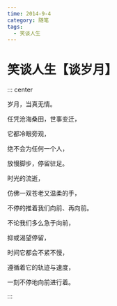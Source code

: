 ```yaml
---
time: 2014-9-4
category: 随笔
tags:
  - 笑谈人生
---
```


# 笑谈人生【谈岁月】

::: center

岁月，当真无情。

任凭沧海桑田，世事变迁，

它都冷眼旁观，

绝不会为任何一个人，

放慢脚步，停留驻足。

时光的流逝，

仿佛一双苍老又温柔的手，

不停的推着我们向前、再向前。

不论我们多么急于向前，

抑或渴望停留，

时间它都会不紧不慢，

遵循着它的轨迹与速度，

一刻不停地向前进行着。

:::
